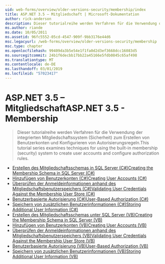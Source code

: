 ```yaml
---
uid: web-forms/overview/older-versions-security/membership/index
title: ASP.NET 3.5 – Mitgliedschaft | Microsoft-Dokumentation
author: rick-anderson
description: Dieser tutorialreihe werden Verfahren für die Verwendung der integrierten Mitgliedschaftssystem (Sicherheit) zum Erstellen von Benutzerkonten und Konfigurieren von Autorisierungsregeln.
ms.author: riande
ms.date: 10/05/2011
ms.assetid: 96fc5552-05cd-4547-909f-9bb3176e44d6
msc.legacyurl: /web-forms/overview/older-versions-security/membership
msc.type: chapter
ms.openlocfilehash: 99409da3b5e54e1f1fa0d2d3ef3668dcc16083d5
ms.sourcegitcommit: 24b1f6decbb17bb22a45166e5fdb0845c65af498
ms.translationtype: MT
ms.contentlocale: de-DE
ms.lasthandoff: 03/01/2019
ms.locfileid: "57023417"
---
```

<a name="aspnet-35---membership"></a><span data-ttu-id="88aa5-103">ASP.NET 3.5 – Mitgliedschaft</span><span class="sxs-lookup"><span data-stu-id="88aa5-103">ASP.NET 3.5 - Membership</span></span>
====================
> <span data-ttu-id="88aa5-104">Dieser tutorialreihe werden Verfahren für die Verwendung der integrierten Mitgliedschaftssystem (Sicherheit) zum Erstellen von Benutzerkonten und Konfigurieren von Autorisierungsregeln.</span><span class="sxs-lookup"><span data-stu-id="88aa5-104">This tutorial series examines techniques for using the built-in membership (security) system to create user accounts and configure authorization rules.</span></span>


- [<span data-ttu-id="88aa5-105">Erstellen des Mitgliedschaftsschemas in SQL Server (C#)</span><span class="sxs-lookup"><span data-stu-id="88aa5-105">Creating the Membership Schema in SQL Server (C#)</span></span>](creating-the-membership-schema-in-sql-server-cs.md)
- [<span data-ttu-id="88aa5-106">Hinzufügen von Benutzerkonten (C#)</span><span class="sxs-lookup"><span data-stu-id="88aa5-106">Creating User Accounts (C#)</span></span>](creating-user-accounts-cs.md)
- [<span data-ttu-id="88aa5-107">Überprüfen der Anmeldeinformationen anhand des Mitgliedschaftsbenutzerspeichers (C#)</span><span class="sxs-lookup"><span data-stu-id="88aa5-107">Validating User Credentials Against the Membership User Store (C#)</span></span>](validating-user-credentials-against-the-membership-user-store-cs.md)
- [<span data-ttu-id="88aa5-108">Benutzerbasierte Autorisierung (C#)</span><span class="sxs-lookup"><span data-stu-id="88aa5-108">User-Based Authorization (C#)</span></span>](user-based-authorization-cs.md)
- [<span data-ttu-id="88aa5-109">Speichern von zusätzlichen Benutzerinformationen (C#)</span><span class="sxs-lookup"><span data-stu-id="88aa5-109">Storing Additional User Information (C#)</span></span>](storing-additional-user-information-cs.md)
- [<span data-ttu-id="88aa5-110">Erstellen des Mitgliedschaftsschemas unter SQL Server (VB)</span><span class="sxs-lookup"><span data-stu-id="88aa5-110">Creating the Membership Schema in SQL Server (VB)</span></span>](creating-the-membership-schema-in-sql-server-vb.md)
- [<span data-ttu-id="88aa5-111">Hinzufügen von Benutzerkonten (VB)</span><span class="sxs-lookup"><span data-stu-id="88aa5-111">Creating User Accounts (VB)</span></span>](creating-user-accounts-vb.md)
- [<span data-ttu-id="88aa5-112">Überprüfen der Anmeldeinformationen anhand des Mitgliedschaftsbenutzerspeichers (VB)</span><span class="sxs-lookup"><span data-stu-id="88aa5-112">Validating User Credentials Against the Membership User Store (VB)</span></span>](validating-user-credentials-against-the-membership-user-store-vb.md)
- [<span data-ttu-id="88aa5-113">Benutzerbasierte Autorisierung (VB)</span><span class="sxs-lookup"><span data-stu-id="88aa5-113">User-Based Authorization (VB)</span></span>](user-based-authorization-vb.md)
- [<span data-ttu-id="88aa5-114">Speichern von zusätzlichen Benutzerinformationen (VB)</span><span class="sxs-lookup"><span data-stu-id="88aa5-114">Storing Additional User Information (VB)</span></span>](storing-additional-user-information-vb.md)
